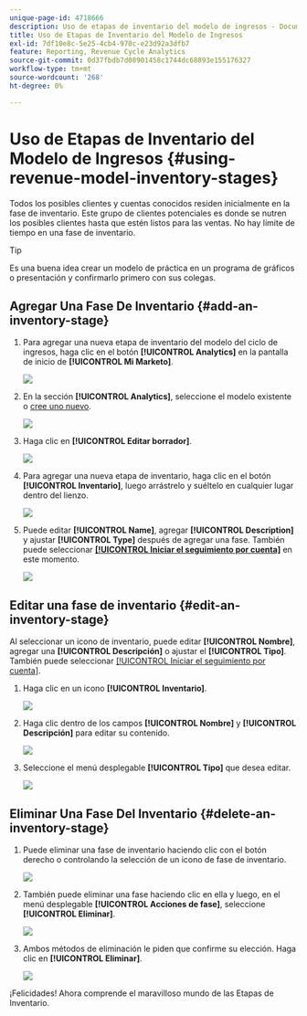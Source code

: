 ```yaml
---
unique-page-id: 4718666
description: Uso de etapas de inventario del modelo de ingresos - Documentos de Marketo - Documentación del producto
title: Uso de Etapas de Inventario del Modelo de Ingresos
exl-id: 7df10e8c-5e25-4cb4-970c-e23d92a3dfb7
feature: Reporting, Revenue Cycle Analytics
source-git-commit: 0d37fbdb7d08901458c1744dc68893e155176327
workflow-type: tm+mt
source-wordcount: '268'
ht-degree: 0%

---
```


# Uso de Etapas de Inventario del Modelo de Ingresos {#using-revenue-model-inventory-stages}

Todos los posibles clientes y cuentas conocidos residen inicialmente en la fase de inventario. Este grupo de clientes potenciales es donde se nutren los posibles clientes hasta que estén listos para las ventas. No hay límite de tiempo en una fase de inventario.

>[!TIP]
>
>Es una buena idea crear un modelo de práctica en un programa de gráficos o presentación y confirmarlo primero con sus colegas.

## Agregar Una Fase De Inventario {#add-an-inventory-stage}

1. Para agregar una nueva etapa de inventario del modelo del ciclo de ingresos, haga clic en el botón **[!UICONTROL Analytics]** en la pantalla de inicio de **[!UICONTROL Mi Marketo]**.

   ![](assets/image2015-4-27-11-3a54-3a41.png)

1. En la sección **[!UICONTROL Analytics]**, seleccione el modelo existente o [cree uno nuevo](/help/marketo/product-docs/reporting/revenue-cycle-analytics/revenue-cycle-models/create-a-new-revenue-model.md).

   ![](assets/image2015-4-27-14-3a31-3a53.png)

1. Haga clic en **[!UICONTROL Editar borrador]**.

   ![](assets/image2015-4-27-12-3a10-3a49.png)

1. Para agregar una nueva etapa de inventario, haga clic en el botón **[!UICONTROL Inventario]**, luego arrástrelo y suéltelo en cualquier lugar dentro del lienzo.

   ![](assets/image2015-4-28-13-3a9-3a37.png)

1. Puede editar **[!UICONTROL Name]**, agregar **[!UICONTROL Description]** y ajustar **[!UICONTROL Type]** después de agregar una fase. También puede seleccionar **[[!UICONTROL Iniciar el seguimiento por cuenta]](/help/marketo/product-docs/reporting/revenue-cycle-analytics/revenue-cycle-models/start-tracking-by-account-in-the-revenue-modeler.md)** en este momento.

   ![](assets/image2015-4-27-13-3a29-3a2.png)

## Editar una fase de inventario {#edit-an-inventory-stage}

Al seleccionar un icono de inventario, puede editar **[!UICONTROL Nombre]**, agregar una **[!UICONTROL Descripción]** o ajustar el **[!UICONTROL Tipo]**. También puede seleccionar [[!UICONTROL Iniciar el seguimiento por cuenta]](/help/marketo/product-docs/reporting/revenue-cycle-analytics/revenue-cycle-models/start-tracking-by-account-in-the-revenue-modeler.md).

1. Haga clic en un icono **[!UICONTROL Inventario]**.

   ![](assets/image2015-4-27-15-3a55-3a10.png)

1. Haga clic dentro de los campos **[!UICONTROL Nombre]** y **[!UICONTROL Descripción]** para editar su contenido.

   ![](assets/image2015-4-27-13-3a34-3a58.png)

1. Seleccione el menú desplegable **[!UICONTROL Tipo]** que desea editar.

   ![](assets/image2015-4-27-13-3a36-3a52.png)

## Eliminar Una Fase Del Inventario {#delete-an-inventory-stage}

1. Puede eliminar una fase de inventario haciendo clic con el botón derecho o controlando la selección de un icono de fase de inventario.

   ![](assets/image2015-4-28-13-3a0-3a20.png)

1. También puede eliminar una fase haciendo clic en ella y luego, en el menú desplegable **[!UICONTROL Acciones de fase]**, seleccione **[!UICONTROL Eliminar]**.

   ![](assets/image2015-4-28-13-3a1-3a17.png)

1. Ambos métodos de eliminación le piden que confirme su elección. Haga clic en **[!UICONTROL Eliminar]**.

   ![](assets/image2015-4-28-13-3a5-3a26.png)

¡Felicidades! Ahora comprende el maravilloso mundo de las Etapas de Inventario.

